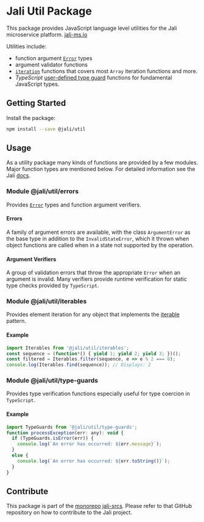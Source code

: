 # Jali Util Package

[//]: # (Keep lines to 72 characters to leave room for the preview     )
[//]: # (pane.                                                         )
<!-- cSpell:ignore  -->

This package provides JavaScript language level utilities for the Jali
microservice platform. [jali-ms.io][jali-site]

Utilities include:

- function argument [`Error`][mdn-error] types
- argument validator functions
- [`iteration`][mdn-iteration] functions that covers most `Array`
  iteration functions and more.
- *TypeScript* [user-defined type guard][ts-typeguard] functions for
  fundamental JavaScript types.

## Getting Started

Install the package:

```bash
npm install --save @jali/util
```

## Usage

As a utility package many kinds of functions are provided by a few
modules. Major function types are mentioned below. For detailed
information see the Jali [docs][jali-docs-util].

### Module @jali/util/errors

Provides [`Error`][mdn-error] types and function argument verifiers.

#### Errors

A family of argument errors are available, with the class
`ArgumentError` as the base type in addition to the `InvalidStateError`,
which it thrown when object functions are called when in a state not
supported by the operation.

#### Argument Verifiers

A group of validation errors that throw the appropriate `Error` when an
argument is invalid. Many verifiers provide runtime verification for
static type checks provided by `TypeScript`.

### Module @jali/util/iterables

Provides element iteration for any object that implements the
[iterable][mdn-iteration] pattern.

#### Example

```javascript
import Iterables from '@jali/util/iterables';
const sequence = (function*() { yield 1; yield 2; yield 3; })();
const filtered = Iterables.filter(sequence, e => e % 2 === 0);
console.log(Iterables.find(sequence)); // Displays: 2
```

### Module @jali/util/type-guards

Provides type verification functions especially useful for type coercion
in `TypeScript`.

<!-- markdownlint-disable no-duplicate-header -->

#### Example

<!-- markdownlint-enable no-duplicate-header -->

```javascript
import TypeGuards from '@jali/util/type-guards';
function processException(err: any): void {
  if (TypeGuards.isError(err)) {
    console.log(`An error has occurred: ${err.message}`);
  }
  else {
    console.log(`An error has occurred: ${err.toString()}`);
  }
}
```

## Contribute

This package is part of the [monorepo][desc-monorepo]
[jali-srcs][jali-repo]. Please refer to that GitHub repository on how to
contribute to the Jali project.

[jali-docs-util]: http://jali-ms.io/docs/api/util
[jali-repo]: https://github.com/latticework/jali
[jali-site]: http://jali-ms.io/
[mdn-error]: https://developer.mozilla.org/en-US/docs/Web/JavaScript/Reference/Global_Objects/Error
[mdn-iteration]: https://developer.mozilla.org/en-US/docs/Web/JavaScript/Reference/Iteration_protocols
[desc-monorepo]: http://www.macwright.org/2016/07/08/lerna-npm-organizations-new-wave-modularity.html
[ts-typeguard]: https://www.typescriptlang.org/docs/handbook/advanced-types.html
